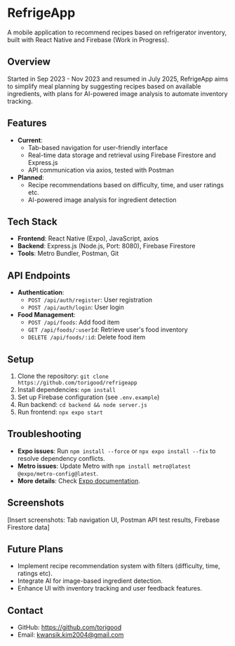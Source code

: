 # RefrigeApp
A mobile application to recommend recipes based on refrigerator inventory, built with React Native and Firebase (Work in Progress).

## Overview
Started in Sep 2023 - Nov 2023 and resumed in July 2025, RefrigeApp aims to simplify meal planning by suggesting recipes based on available ingredients, with plans for AI-powered image analysis to automate inventory tracking.

## Features
- **Current**:
  - Tab-based navigation for user-friendly interface
  - Real-time data storage and retrieval using Firebase Firestore and Express.js
  - API communication via axios, tested with Postman
- **Planned**:
  - Recipe recommendations based on difficulty, time, and user ratings etc.
  - AI-powered image analysis for ingredient detection

## Tech Stack
- **Frontend**: React Native (Expo), JavaScript, axios
- **Backend**: Express.js (Node.js, Port: 8080), Firebase Firestore
- **Tools**: Metro Bundler, Postman, Git

## API Endpoints
- **Authentication**:
  - `POST /api/auth/register`: User registration
  - `POST /api/auth/login`: User login
- **Food Management**:
  - `POST /api/foods`: Add food item
  - `GET /api/foods/:userId`: Retrieve user's food inventory
  - `DELETE /api/foods/:id`: Delete food item

## Setup
1. Clone the repository: `git clone https://github.com/torigood/refrigeapp`
2. Install dependencies: `npm install`
3. Set up Firebase configuration (see `.env.example`)
4. Run backend: `cd backend && node server.js`
5. Run frontend: `npx expo start`

## Troubleshooting
- **Expo issues**: Run `npm install --force` or `npx expo install --fix` to resolve dependency conflicts.
- **Metro issues**: Update Metro with `npm install metro@latest @expo/metro-config@latest`.
- **More details**: Check [Expo documentation](https://docs.expo.dev).

## Screenshots
[Insert screenshots: Tab navigation UI, Postman API test results, Firebase Firestore data]

## Future Plans
- Implement recipe recommendation system with filters (difficulty, time, ratings etc).
- Integrate AI for image-based ingredient detection.
- Enhance UI with inventory tracking and user feedback features.

## Contact
- GitHub: https://github.com/torigood
- Email: kwansik.kim2004@gmail.com

